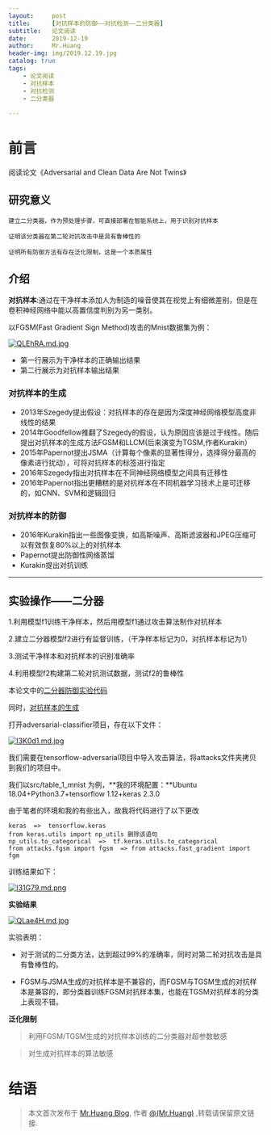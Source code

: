```yaml
---
layout:     post
title:      [对抗样本的防御——对抗检测——二分类器]
subtitle:   论文阅读
date:       2019-12-19
author:     Mr.Huang
header-img: img/2019.12.19.jpg
catalog: true
tags:
    - 论文阅读
    - 对抗样本
    - 对抗检测
    - 二分类器
    
---
```


# 前言

阅读论文《Adversarial and Clean Data Are Not Twins》

## 研究意义


	建立二分类器，作为预处理步骤，可直接部署在智能系统上，用于识别对抗样本
	
	证明该分类器在第二轮对抗攻击中是具有鲁棒性的
	
	证明所有防御方法有存在泛化限制，这是一个本质属性

## 介绍

**对抗样本**:通过在干净样本添加人为制造的噪音使其在视觉上有细微差别，但是在卷积神经网络中能以高置信度判别为另一类别。

以FGSM(Fast Gradient Sign Method)攻击的Mnist数据集为例：

[![QLEhRA.md.jpg](https://s2.ax1x.com/2019/12/19/QLEhRA.md.jpg)](https://imgchr.com/i/QLEhRA)

  + 第一行展示为干净样本的正确输出结果
  + 第二行展示为对抗样本输出结果


### 对抗样本的生成

+ 2013年Szegedy提出假设：对抗样本的存在是因为深度神经网络模型高度非线性的结果
+ 2014年Goodfellow推翻了Szegedy的假设，认为原因应该是过于线性。随后提出对抗样本的生成方法FGSM和LLCM(后来演变为TGSM,作者Kurakin）
+ 2015年Papernot提出JSMA（计算每个像素的显著性得分，选择得分最高的像素进行扰动），可将对抗样本的标签进行指定 
+ 2016年Szegedy指出对抗样本在不同神经网络模型之间具有迁移性
+ 2016年Papernot指出更糟糕的是对抗样本在不同机器学习技术上是可迁移的，如CNN、SVM和逻辑回归

### 对抗样本的防御

+ 2016年Kurakin指出一些图像变换，如高斯噪声、高斯滤波器和JPEG压缩可以有效恢复80%以上的对抗样本
+ Papernot提出防御性网络蒸馏
+ Kurakin提出对抗训练

---

## 实验操作——二分器

1.利用模型f1训练干净样本，然后用模型f1通过攻击算法制作对抗样本

2.建立二分器模型f2进行有监督训练，（干净样本标记为0，对抗样本标记为1）

3.测试干净样本和对抗样本的识别准确率

4.利用模型f2构建第二轮对抗测试数据，测试f2的鲁棒性

本论文中的[二分器防御实验代码](https://github.com/gongzhitaao/adversarial-classifier)

同时，[对抗样本的生成]( https://github.com/gongzhitaao/tensorflow-adversarial)

打开adversarial-classifier项目，存在以下文件：

[![l3K0d1.md.jpg](https://s2.ax1x.com/2019/12/31/l3K0d1.md.jpg)](https://imgchr.com/i/l3K0d1)

我们需要在tensorflow-adversarial项目中导入攻击算法，将attacks文件夹拷贝到我们的项目中。

我们以src/table_1_mnist 为例，**我的环境配置：**Ubuntu 18.04+Python3.7+tensorflow 1.12+keras 2.3.0

由于笔者的环境和我的有些出入，故我将代码进行了以下更改

	keras  =>  tensorflow.keras
	from keras.utils import np_utils 删除该语句
	np_utils.to_categorical  =>  tf.keras.utils.to_categorical
	from attacks.fgsm import fgsm  => from attacks.fast_gradient import fgm

训练结果如下：

[![l31G79.md.png](https://s2.ax1x.com/2019/12/31/l31G79.md.png)](https://imgchr.com/i/l31G79)


**实验结果**

[![QLae4H.md.jpg](https://s2.ax1x.com/2019/12/19/QLae4H.md.jpg)](https://imgchr.com/i/QLae4H)

实验表明：

+ 对于测试的二分类方法，达到超过99%的准确率，同时对第二轮对抗攻击是具有鲁棒性的。

+ FGSM与JSMA生成的对抗样本是不兼容的，而FGSM与TGSM生成的对抗样本是兼容的，即分类器训练FGSM对抗样本集，也能在TGSM对抗样本的分类上表现不错。

**泛化限制**

> 利用FGSM/TGSM生成的对抗样本训练的二分类器对超参数敏感

> 对生成对抗样本的算法敏感

# 结语

 > 本文首次发布于 [Mr.Huang Blog](http://www.huangsz.xyz), 作者 [@(Mr.Huang)](http://github.com/EmotionalXX) ,转载请保留原文链接.

